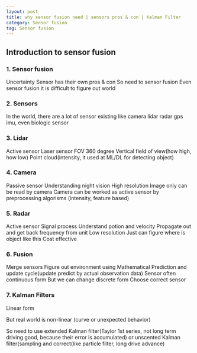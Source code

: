 ```yaml
---
layout: post
title: why sensor fusion need | sensors pros & con | Kalman Filter
category: Sensor fusion
tag: Sensor fusion
---
```


## Introduction to sensor fusion

### 1.	Sensor fusion
Uncertainty
Sensor has their own pros & con
So need to sensor fusion
Even sensor fusion it is difficult to figure out world

### 2.	Sensors
In the world, there are a lot of sensor existing like camera lidar radar gps imu, even biologic sensor

### 3.	Lidar
Active sensor
Laser sensor
FOV 360 degree
Vertical field of view(how high, how low)
Point cloud(intensity, it used at ML/DL for detecting object)

### 4.	Camera
Passive sensor
Understanding night vision
High resolution
Image only can be read by camera
Camera can be worked as active sensor by preprocessing algorisms (intensity, feature based)

### 5.	Radar
Active sensor
Signal process
Understand potion and velocity
Propagate out and get back frequency from unit
Low resolution
Just can figure where is object like this
Cost effective

### 6.	Fusion
Merge sensors
Figure out environment using Mathematical
Prediction and update cycle(update predict by actual observation data)
Sensor often continuous form
But we can change discrete form
Choose correct sensor

### 7.	Kalman Filters
Linear form

But real world is non-linear (curve or unexpected behavior)

So need to use extended Kalman filter(Taylor 1st series, not long term driving good, because their error is accumulated) or unscented Kalman filter(sampling and correct(like particle filter, long drive advance)
